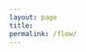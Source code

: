 ```yaml
---
layout: page
title: 
permalink: /flow/
---
```

<div id='graph'></div>

<script src='/js/d3+_.js'></script>
<script src='/js/lib-build.js'></script>
<script src='/js/script.js'></script>